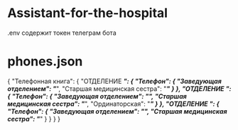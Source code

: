 # Assistant-for-the-hospital
.env содержит токен телеграм бота
# phones.json
{
  "Телефонная книга": {
    "ОТДЕЛЕНИЕ ***": {
      "Телефон": {
        "Заведующая отделением": "***",
        "Старшая медицинская сестра": "***"
      }
    },
    "ОТДЕЛЕНИЕ ***": {
      "Телефон": {
        "Заведующая отделением": "***",
        "Старшая медицинская сестра": "***",
        "Ординаторская": "***"
      }
    },
    "ОТДЕЛЕНИЕ ***": {
      "Телефон": {
        "Заведующая отделением": "***",
        "Старшая медицинская сестра": "***"
      }
    }
  }
}